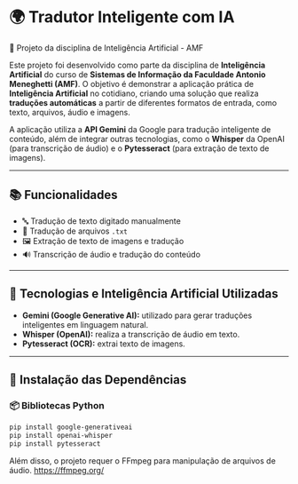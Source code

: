 # 🌍 Tradutor Inteligente com IA

📘 Projeto da disciplina de Inteligência Artificial - AMF

Este projeto foi desenvolvido como parte da disciplina de **Inteligência Artificial** do curso de **Sistemas de Informação da Faculdade Antonio Meneghetti (AMF)**. O objetivo é demonstrar a aplicação prática de **Inteligência Artificial** no cotidiano, criando uma solução que realiza **traduções automáticas** a partir de diferentes formatos de entrada, como texto, arquivos, áudio e imagens.

A aplicação utiliza a **API Gemini** da Google para tradução inteligente de conteúdo, além de integrar outras tecnologias, como o **Whisper** da OpenAI (para transcrição de áudio) e o **Pytesseract** (para extração de texto de imagens).

---

## 📚 Funcionalidades

- 🔤 Tradução de texto digitado manualmente  
- 📄 Tradução de arquivos `.txt`  
- 🖼️ Extração de texto de imagens e tradução  
- 🔊 Transcrição de áudio e tradução do conteúdo  

---

## 🧠 Tecnologias e Inteligência Artificial Utilizadas

- **Gemini (Google Generative AI):** utilizado para gerar traduções inteligentes em linguagem natural.
- **Whisper (OpenAI):** realiza a transcrição de áudio em texto.
- **Pytesseract (OCR):** extrai texto de imagens.

---

## 🔧 Instalação das Dependências

### 📦 Bibliotecas Python

```bash
pip install google-generativeai
pip install openai-whisper
pip install pytesseract
````
Além disso, o projeto requer o FFmpeg para manipulação de arquivos de áudio.
https://ffmpeg.org/
